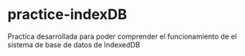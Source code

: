 # practice-indexDB
Practica desarrollada para poder comprender el funcionamiento de el sistema de base de datos de IndexedDB
